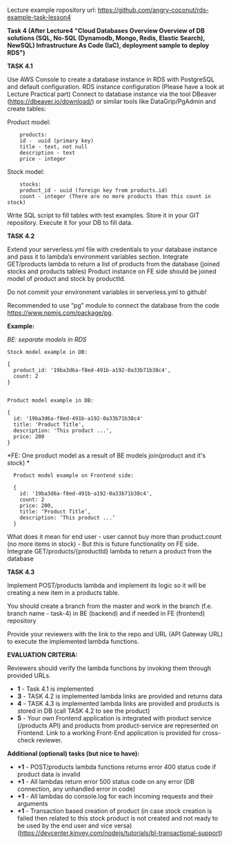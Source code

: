 Lecture example ropository url: https://github.com/angry-coconut/rds-example-task-lesson4

**Task 4 (After Lecture4 "Cloud Databases Overview
Overview of DB solutions (SQL, No-SQL (Dynamodb, Mongo, Redis, Elastic Search), NewSQL)
Infrastructure As Code (IaC), deployment sample to deploy RDS")**

**TASK 4.1**

Use AWS Console to create a database instance in RDS with PostgreSQL and default configuration. 
RDS instance configuration (Please have a look at Lecture Practical part)
Connect to database instance via the tool DBeaver (https://dbeaver.io/download/) or similar tools like DataGrip/PgAdmin and create tables:

Product model:
```
    products:
    id -  uuid (primary key)
    title - text, not null
    description - text
    price - integer
```
Stock model:
```
    stocks:
    product_id - uuid (foreign key from products.id)
    count - integer (There are no more products than this count in stock)
```
Write SQL script to fill tables with test examples. Store it in your GIT repository. Execute it for your DB to fill data. 


**TASK 4.2**

Extend your serverless.yml file with credentials to your database instance and pass it to lambda’s environment variables section.
Integrate GET/products lambda to return a list of products from the database (joined stocks and products tables)  Product instance on FE side should be joined model of product and stock by productId.

Do not commit your environment variables in serverless.yml to github!

Recommended to use “pg” module to connect the database from the code  https://www.npmjs.com/package/pg.
 
**Example:**

*BE: separate models in RDS*

    Stock model example in DB: 
    
    {
      product_id: '19ba3d6a-f8ed-491b-a192-0a33b71b38c4',
      count: 2
    }
    
    
    Product model example in DB: 
    
    {
      id: '19ba3d6a-f8ed-491b-a192-0a33b71b38c4'
      title: 'Product Title',
      description: 'This product ...',
      price: 200
    }
    
*FE: One product model as a result of BE models join(product and it's stock) * 

      Product model example on Frontend side: 

      {
        id: '19ba3d6a-f8ed-491b-a192-0a33b71b38c4',
        count: 2
        price: 200,
        title: ‘Product Title’,
        description: ‘This product ...’
      }

What does it mean for end user - user cannot buy more than product.count (no more items in stock) - But this is future functionality on FE side.
Integrate GET/products/{productId} lambda to return a product from the database

**TASK 4.3**

Implement POST/products lambda and implement its logic so it will be creating a new item in a products table.

You should create a branch from the master and work in the branch (f.e. branch name - task-4) in BE (backend) and if needed in FE (frontend) repository

Provide your reviewers with the link to the repo and URL (API Gateway URL) to execute the implemented lambda functions.

**EVALUATION CRITERIA:**

Reviewers should verify the lambda functions by invoking them through provided URLs.
 
- **1** - Task 4.1 is implemented
- **3** - TASK 4.2 is implemented lambda links are provided and returns data
- **4** - TASK 4.3 is implemented lambda links are provided and products is stored in DB (call TASK 4.2 to see the product)
- **5** - Your own Frontend application is integrated with product service (/products API) and products from product-service are represented on Frontend. Link to a working Front-End application is provided for cross-check reviewer.


**Additional (optional) tasks (but nice to have):**

- **+1** - POST/products lambda functions returns error 400 status code if product data is invalid
- **+1** - All lambdas return error 500 status code on any error (DB connection, any unhandled error in code)
- **+1** - All lambdas do console.log for each incoming requests and their arguments
- **+1** - Transaction based creation of product (in case stock creation is failed then related to this stock product is not created and not ready to be used by the end user and vice versa) (https://devcenter.kinvey.com/nodejs/tutorials/bl-transactional-support)

